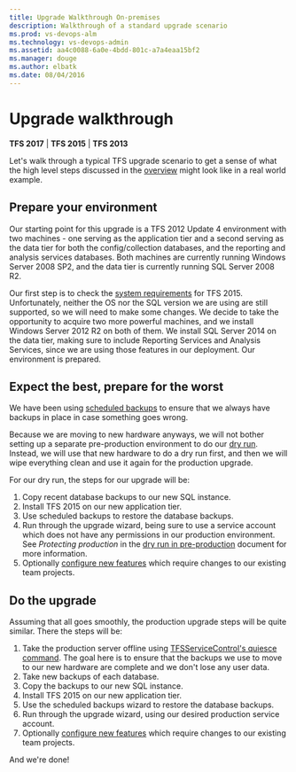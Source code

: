 ```yaml
---
title: Upgrade Walkthrough On-premises
description: Walkthrough of a standard upgrade scenario
ms.prod: vs-devops-alm
ms.technology: vs-devops-admin
ms.assetid: aa4c0088-6a0e-4bdd-801c-a7a4eaa15bf2
ms.manager: douge
ms.author: elbatk
ms.date: 08/04/2016
---
```


# Upgrade walkthrough

**TFS 2017** | **TFS 2015** | **TFS 2013**

Let's walk through a typical TFS upgrade scenario to get a sense of what the high level steps discussed in
the [overview](../../accounts/account-management.md) might look like in a real world example.

## Prepare your environment

Our starting point for this upgrade is a TFS 2012 Update 4 environment with two machines - one serving as the
application tier and a second serving as the data tier for both the config/collection databases, and the 
reporting and analysis services databases. Both machines are currently running Windows Server 2008 SP2, and
the data tier is currently running SQL Server 2008 R2. 

Our first step is to check the [system requirements](../requirements.md) for TFS 2015. Unfortunately,
neither the OS nor the SQL version we are using are still supported, so we will need to make some changes. We
decide to take the opportunity to acquire two more powerful machines, and we install Windows Server 2012 R2 on
both of them. We install SQL Server 2014 on the data tier, making sure to include Reporting Services and
Analysis Services, since we are using those features in our deployment. Our environment is prepared.

## Expect the best, prepare for the worst

We have been using [scheduled backups](../admin/backup/config-backup-sched-plan.md) to ensure that we always
have backups in place in case something goes wrong. 

Because we are moving to new hardware anyways, we will not bother setting up a separate pre-production environment
to do our [dry run](pre-production.md). Instead, we will use that new hardware to do a dry run first, and then
we will wipe everything clean and use it again for the production upgrade.

For our dry run, the steps for our upgrade will be:

1. Copy recent database backups to our new SQL instance.
2. Install TFS 2015 on our new application tier.
3. Use scheduled backups to restore the database backups.
4. Run through the upgrade wizard, 
being sure to use a service account which does not have any permissions in our production environment. 
See *Protecting production* in the [dry run in pre-production](pre-production.md) document for more information. 
5. Optionally [configure new features](../../work/customize/upgrade-tfs-2008-or-2010.md) which require changes to our existing team projects.

## Do the upgrade

Assuming that all goes smoothly, the production upgrade steps will be quite similar. There the steps will be:

1. Take the production server offline using [TFSServiceControl's quiesce command](../command-line/tfsservicecontrol-cmd.md). The goal here is to ensure that the backups we use to move to our new hardware are complete and we don't lose any user data. 
2. Take new backups of each database. 
3. Copy the backups to our new SQL instance.
4. Install TFS 2015 on our new application tier.
5. Use the scheduled backups wizard to restore the database backups.
6. Run through the upgrade wizard, using our desired production service account.
7. Optionally [configure new features](../../work/customize/configure-features-after-upgrade.md) which require changes to our existing team projects.

And we're done! 

